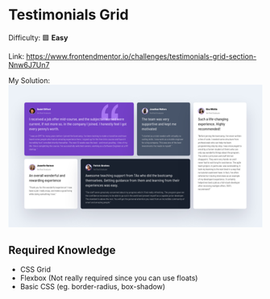 # Testimonials Grid

Difficulty: 🟩 **Easy**

Link: https://www.frontendmentor.io/challenges/testimonials-grid-section-Nnw6J7Un7

My Solution:
![My Solution](preview.png)

## Required Knowledge
- CSS Grid
- Flexbox (Not really required since you can use floats)
- Basic CSS (eg. border-radius, box-shadow)
